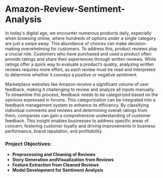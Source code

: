 # Amazon-Review-Sentiment-Analysis

In today's digital age, we encounter numerous products daily, especially when browsing online, where hundreds of options under a single category are just a swipe away. This abundance of choices can make decision-making overwhelming for customers. To address this, product reviews play a crucial role. Customers who have purchased and used a product often provide ratings and share their experiences through written reviews. While ratings offer a quick way to evaluate a product’s quality, analyzing written reviews requires more effort, as each review must be read and interpreted to determine whether it conveys a positive or negative sentiment. 

Marketplace websites like Amazon receive a significant volume of user feedback, making it challenging to review and analyze all inputs manually. To streamline this process, feedback needs to be categorized based on the opinions expressed in forums. This categorization can be integrated into a feedback management system to enhance its efficiency. By classifying individual comments and reviews and determining overall ratings from them, companies can gain a comprehensive understanding of customer feedback. This insight enables businesses to address specific areas of concern, fostering customer loyalty and driving improvements in business performance, brand reputation, and profitability.

### Project Objectives:
- **Preprocessing and Cleaning of Reviews**  
- **Story Generation andVisualization from Reviews**  
- **Feature Extraction from Cleaned Reviews**  
- **Model Development for Sentiment Analysis**
